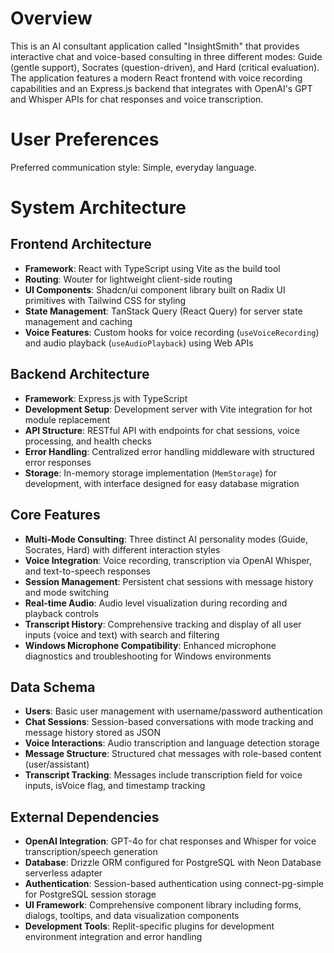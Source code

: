 # Overview

This is an AI consultant application called "InsightSmith" that provides interactive chat and voice-based consulting in three different modes: Guide (gentle support), Socrates (question-driven), and Hard (critical evaluation). The application features a modern React frontend with voice recording capabilities and an Express.js backend that integrates with OpenAI's GPT and Whisper APIs for chat responses and voice transcription.

# User Preferences

Preferred communication style: Simple, everyday language.

# System Architecture

## Frontend Architecture
- **Framework**: React with TypeScript using Vite as the build tool
- **Routing**: Wouter for lightweight client-side routing
- **UI Components**: Shadcn/ui component library built on Radix UI primitives with Tailwind CSS for styling
- **State Management**: TanStack Query (React Query) for server state management and caching
- **Voice Features**: Custom hooks for voice recording (`useVoiceRecording`) and audio playback (`useAudioPlayback`) using Web APIs

## Backend Architecture
- **Framework**: Express.js with TypeScript
- **Development Setup**: Development server with Vite integration for hot module replacement
- **API Structure**: RESTful API with endpoints for chat sessions, voice processing, and health checks
- **Error Handling**: Centralized error handling middleware with structured error responses
- **Storage**: In-memory storage implementation (`MemStorage`) for development, with interface designed for easy database migration

## Core Features
- **Multi-Mode Consulting**: Three distinct AI personality modes (Guide, Socrates, Hard) with different interaction styles
- **Voice Integration**: Voice recording, transcription via OpenAI Whisper, and text-to-speech responses
- **Session Management**: Persistent chat sessions with message history and mode switching
- **Real-time Audio**: Audio level visualization during recording and playback controls
- **Transcript History**: Comprehensive tracking and display of all user inputs (voice and text) with search and filtering
- **Windows Microphone Compatibility**: Enhanced microphone diagnostics and troubleshooting for Windows environments

## Data Schema
- **Users**: Basic user management with username/password authentication
- **Chat Sessions**: Session-based conversations with mode tracking and message history stored as JSON
- **Voice Interactions**: Audio transcription and language detection storage
- **Message Structure**: Structured chat messages with role-based content (user/assistant)
- **Transcript Tracking**: Messages include transcription field for voice inputs, isVoice flag, and timestamp tracking

## External Dependencies

- **OpenAI Integration**: GPT-4o for chat responses and Whisper for voice transcription/speech generation
- **Database**: Drizzle ORM configured for PostgreSQL with Neon Database serverless adapter
- **Authentication**: Session-based authentication using connect-pg-simple for PostgreSQL session storage
- **UI Framework**: Comprehensive component library including forms, dialogs, tooltips, and data visualization components
- **Development Tools**: Replit-specific plugins for development environment integration and error handling